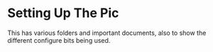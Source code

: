 # Setting Up The Pic

This has various folders and important documents, also to show the different configure bits being used.
